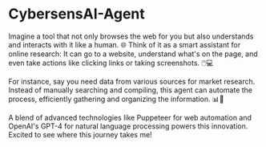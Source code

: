 # CybersensAI-Agent
Imagine a tool that not only browses the web for you but also understands and interacts with it like a human. 🌐 Think of it as a smart assistant for online research: It can go to a website, understand what's on the page, and even take actions like clicking links or taking screenshots. 🖱️💻

For instance, say you need data from various sources for market research. Instead of manually searching and compiling, this agent can automate the process, efficiently gathering and organizing the information. 📊🤖

A blend of advanced technologies like Puppeteer for web automation and OpenAI's GPT-4 for natural language processing powers this innovation. Excited to see where this journey takes me! 
